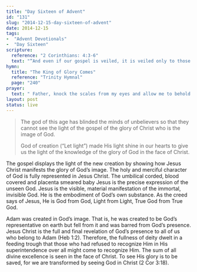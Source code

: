```yaml
---
title: "Day Sixteen of Advent"
id: "131"
slug: "2014-12-15-day-sixteen-of-advent"
date: 2014-12-15
tags:
-  "Advent Devotionals"
-  "Day Sixteen"
scripture:
  reference: "2 Corinthians: 4:3-6"
  text: "“And even if our gospel is veiled, it is veiled only to those who are perishing. In their case the god of this world has blinded the minds of the unbelievers, to keep them from seeing the light of the gospel of the glory of Christ, who is the image of God. For what we proclaim is not ourselves, but Jesus Christ as Lord, with ourselves as your servants for Jesus’ sake. For God, who said, ‘Let light shine out of darkness,’ has shone in our hearts to give the light of the knowledge of the glory of God in the face of Jesus Christ.”"
hymn:
  title: "The King of Glory Comes"
  reference: "Trinity Hymnal"
  page: "240"
prayer:
  text: " Father, knock the scales from my eyes and allow me to behold all of Your glory in the face of the Son, Jesus Christ, by the power of Your Spirit. Amen."
layout: post
status: live
---
```


> The god of this age has blinded the minds of unbelievers so that they cannot see the light of the gospel of the glory of Christ who is the image of God.
>
> God of creation (“Let light”) made His light shine in our hearts to give us the light of the knowledge of the glory of God in the face of Christ.

The gospel displays the light of the new creation by showing how Jesus Christ manifests the glory of God’s image. The holy and merciful character of God is fully represented in Jesus Christ. The umbilical corded, blood covered and placenta smeared baby Jesus is the precise expression of the unseen God. Jesus is the visible, material manifestation of the immortal, invisible God. He is the embodiment of God’s own substance. As the creed says of Jesus, He is God from God, Light from Light, True God from True God.

Adam was created in God’s image. That is, he was created to be God’s representative on earth but fell from it and was barred from God’s presence. Jesus Christ is the full and final revelation of God’s presence to all of us who belong to Adam (Heb 1:2). Therefore, the fullness of deity dwelt in a feeding trough that those who had refused to recognize Him in His superintendence over all might come to recognize Him. The sum of all divine excellence is seen in the face of Christ. To see His glory is to be saved, for we are transformed by seeing God in Christ (2 Cor 3:18).
